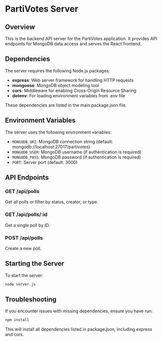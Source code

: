 # PartiVotes Server

## Overview
This is the backend API server for the PartiVotes application. It provides API endpoints for MongoDB data access and serves the React frontend.

## Dependencies
The server requires the following Node.js packages:
- **express**: Web server framework for handling HTTP requests
- **mongoose**: MongoDB object modeling tool
- **cors**: Middleware for enabling Cross-Origin Resource Sharing
- **dotenv**: For loading environment variables from .env file

These dependencies are listed in the main package.json file.

## Environment Variables
The server uses the following environment variables:
- `MONGODB_URI`: MongoDB connection string (default: mongodb://localhost:27017/partivotes)
- `MONGODB_USER`: MongoDB username (if authentication is required)
- `MONGODB_PASS`: MongoDB password (if authentication is required)
- `PORT`: Server port (default: 3000)

## API Endpoints

### GET /api/polls
Get all polls or filter by status, creator, or type.

### GET /api/polls/:id
Get a single poll by ID.

### POST /api/polls
Create a new poll.

## Starting the Server
To start the server:

```bash
node server.js
```

## Troubleshooting
If you encounter issues with missing dependencies, ensure you have run:

```bash
npm install
```

This will install all dependencies listed in package.json, including express and cors.
